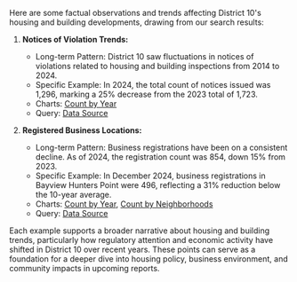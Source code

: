 Here are some factual observations and trends affecting District 10's housing and building developments, drawing from our search results:

1. **Notices of Violation Trends:**
   - Long-term Pattern: District 10 saw fluctuations in notices of violations related to housing and building inspections from 2014 to 2024.
   - Specific Example: In 2024, the total count of notices issued was 1,296, marking a 25% decrease from the 2023 total of 1,723.
   - Charts: [Count by Year](../static/chart_dd09a7.png)
   - Query: [Data Source](https://data.sfgov.org/resource/nbtm-fbw5.json?%24query=SELECT+date_trunc_y%28date_filed%29+AS+year%2C+status%2C+nov_category_description%2C+receiving_division%2C+assigned_division%2C+supervisor_district%2C+zipcode%2C+COUNT%28%2A%29+AS+item_count+WHERE+date_filed+%3E%3D%272014-01-01%27+GROUP+BY+year%2C+status%2C+nov_category_description%2C+receiving_division%2C+assigned_division%2C+supervisor_district%2C+zipcode+ORDER+BY+year+LIMIT+5000+OFFSET+10000)

2. **Registered Business Locations:**
   - Long-term Pattern: Business registrations have been on a consistent decline. As of 2024, the registration count was 854, down 15% from 2023.
   - Specific Example: In December 2024, business registrations in Bayview Hunters Point were 496, reflecting a 31% reduction below the 10-year average.
   - Charts: [Count by Year](../static/chart_1de4dc.png), [Count by Neighborhoods](../static/chart_6fb262.png)
   - Query: [Data Source](https://data.sfgov.org/resource/g8m3-pdis.json?%24query=SELECT+date_trunc_y%28location_start_date%29+AS+year%2C+count%28%2A%29+as+item_count%2C+naic_code_description%2C+supervisor_district%2C+neighborhoods_analysis_boundaries+WHERE+location_start_date+%3E%3D%272014-01-01%27+GROUP+BY+year%2C+naic_code_description%2C+supervisor_district%2C+neighborhoods_analysis_boundaries+LIMIT+5000+OFFSET+5000)

Each example supports a broader narrative about housing and building trends, particularly how regulatory attention and economic activity have shifted in District 10 over recent years. These points can serve as a foundation for a deeper dive into housing policy, business environment, and community impacts in upcoming reports.
